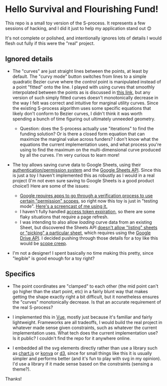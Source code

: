 # Hello Survival and Flourishing Fund!

This repo is a small toy version of the S-process. It represents a few sessions of hacking, and I did it just to help my application stand out 😊

It's not complete or polished, and intentionally ignores lots of details I would flesh out fully if this were the "real" project.

## Ignored details

- The "curves" are just straight lines between the points, at least by default. The "curvy mode" button switches from lines to a simple quadratic Bezier curve where the *control* point is manipulated instead of a point "fitted" onto the line. I played with using curves that smoothly interpolated between the points as is discussed in [this link](http://scaledinnovation.com/analytics/splines/aboutSplines.html), but any version of such simply fitted curves doesn't monotonically decrease in the way I felt was correct and intuitive for marginal utility curves. Since the existing S-process algorithm uses some specific equations that likely don't conform to Bezier curves, I didn't think it was worth spending a bunch of time figuring out ultimately unneeded geometry.
  - Question: does the S-process actually use "iterations" to find the funding solution? Or is there a closed form equation that can maximize the marginal value across funders? I don't know what the equations the current implementation uses, and what process you're using to find the maximum on the multi-dimensional curve produced by all the curves. I'm very curious to learn more!

- The toy allows saving curve data to Google Sheets, using their [authentication/permission system](https://developers.google.com/identity/oauth2/web/guides/migration-to-gis#implicit_flow_examples) and the [Google Sheets API](https://developers.google.com/sheets/api/guides/concepts). Since this is just a toy I haven't implemented this as robustly as I would in a real project (I'm not even sure saving to Google Sheets is a good product choice!) Here are some of the issues:
  - [Google requires apps to go through a verification process to use certain "permission" scopes](https://support.google.com/cloud/answer/9110914), so right now this toy is just in "testing mode". [Here's a screencast of me using it.](https://s-process-toy.blainehansen.me/s-process.gif)
  - I haven't fully handled [access token expiration](https://developers.google.com/identity/oauth2/web/guides/migration-to-gis#token_request), so there are some flaky situations that require a page refresh.
  - I was intending to also allow *loading* curve data from an existing Sheet, but discovered the Sheets API [doesn't allow "listing" sheets or "picking" a particular sheet](https://stackoverflow.com/questions/37876423/get-the-list-of-all-spreadsheets-associated-with-google-account-using-sheets-api), which requires using the [Google Drive API](https://developers.google.com/sheets/api/guides/migration#v4-api_4). I decided pushing through those details for a toy like this would be [scope creep](https://en.wikipedia.org/wiki/Scope_creep).

- I'm not a designer! I spent basically no time making this pretty, since "legible" is good enough for a toy right?

## Specifics

- The point coordinates are "clamped" to each other (the mid point can't go higher than the start point, etc) in a fairly blunt way that makes getting the shape exactly right a bit difficult, but it nonetheless ensures the "curves" monotonically decrease. Is that an accurate requirement of the real S-process?

- I implemented this in [Vue](https://vuejs.org/), mostly just because it's familiar and fairly lightweight. Frameworks are all tradeoffs, I would build the real project in whatever made sense given constraints, such as whatever the current implementation uses. What tech does the current implementation use? Is it public? I couldn't find the repo for it anywhere online.

- I embedded all the svg elements directly rather than use a library such as [chart.js](https://www.chartjs.org/) or [konva](https://konvajs.org/) or [d3](https://d3js.org/), since for small things like this it is usually simpler and performs better (and it's fun to play with svg in my opinion). I'd use a library if it made sense based on the constraints (sensing a theme?).

Thanks!
